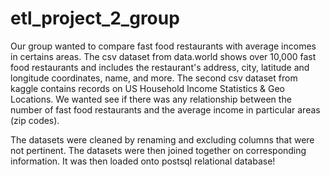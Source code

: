 # etl_project_2_group

Our group wanted to compare fast food restaurants with average incomes in certains areas. The csv dataset from data.world shows over 10,000 fast food restaurants and includes the restaurant's address, city, latitude and longitude coordinates, name, and more. The second csv dataset from kaggle contains records on US Household Income Statistics & Geo Locations. We wanted see if there was any relationship between the number of fast food restaurants and the average income in particular areas (zip codes).

The datasets were cleaned by renaming and excluding columns that were not pertinent. The datasets were then joined together on corresponding information. It was then loaded onto postsql relational database!